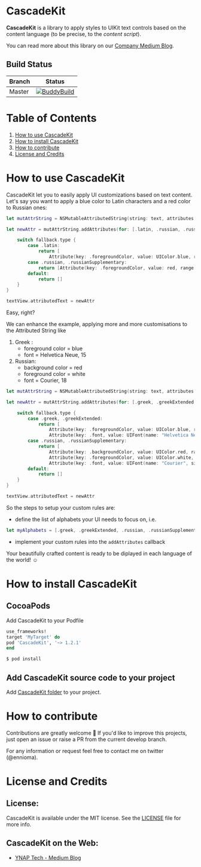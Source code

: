 # CascadeKit
**CascadeKit** is a library to apply styles to UIKit text controls based on the content language (to be precise, to the *content script*).

You can read more about this library on our [Company Medium Blog](https://medium.com/ynap-tech/our-approach-to-empowering-nsattributedstring-f6ecab72b9a9).

## Build Status

| Branch | Status |
| ------------- | ------------- |
| Master | [![BuddyBuild](https://travis-ci.com/YTech/CascadeKit.svg?token=KFPPSquwqxaQf8SA7t7K&branch=master)](https://travis-ci.com/YTech/CascadeKit) |

# Table of Contents
1. [How to use CascadeKit](#how-to-use-cascadekit)
2. [How to install CascadeKit](#how-to-install-cascadekit)
3. [How to contribute](#how-to-contribute)
4. [License and Credits](#license-and-credits)

# How to use CascadeKit

CascadeKit let you to easily apply UI customizations based on text content. Let's say you want to apply a blue color to Latin characters and a red color to Russian ones:

```swift
let mutAttrString = NSMutableAttributedString(string: text, attributes: originalAttributes)

let newAttr = mutAttrString.addAttributes(for: [.latin, .russian, .russianSupplementary], including: [.whiteSpace]) { (fallback) -> [Attribute] in

    switch fallback.type {
        case .latin:
            return [
                Attribute(key: .foregroundColor, value: UIColor.blue, range: fallback.range)]
        case .russian, .russianSupplementary:
            return [Attribute(key: .foregroundColor, value: red, range: fallback.range)]
        default:
            return []
    }
}

textView.attributedText = newAttr

```
Easy, right?


We can enhance the example, applying more and more customisations to the Attributed String like

1. Greek :
    - foreground color = blue
    - font = Helvetica Neue, 15
2. Russian:
    - background color = red
    - foreground color = white
    - font = Courier, 18

```swift
let mutAttrString = NSMutableAttributedString(string: text, attributes: originalAttributes)

let newAttr = mutAttrString.addAttributes(for: [.greek, .greekExtended, .russian, .russianSupplementary], including: [.whiteSpace]) { (fallback) -> [Attribute] in

    switch fallback.type {
        case .greek, .greekExtended:
            return [
                Attribute(key: .foregroundColor, value: UIColor.blue, range: fallback.range),
                Attribute(key: .font, value: UIFont(name: "Helvetica Neue", size: 15), range: fallback.range)]
        case .russian, .russianSupplementary:
            return [
                Attribute(key: .backgroundColor, value: UIColor.red, range: fallback.range),
                Attribute(key: .foregroundColor, value: UIColor.white, range: fallback.range),
                Attribute(key: .font, value: UIFont(name: "Courier", size: 18), range: fallback.range)]
        default:
            return []
    }
}

textView.attributedText = newAttr

```

So the steps to setup your custom rules are:
- define the list of alphabets your UI needs to focus on, i.e.
```swift
let myAlphabets = [.greek, .greekExtended, .russian, .russianSupplementary]
```
- implement your custom rules into the `addAttributes` callback

Your beautifully crafted content is ready to be diplayed in each language of the world! ☺️

# How to install CascadeKit
## CocoaPods
Add CascadeKit to your Podfile

```ruby
use_frameworks!
target 'MyTarget' do
pod 'CascadeKit', '~> 1.2.1'
end
```

```bash
$ pod install
```

## Add CascadeKit source code to your project
Add [CascadeKit folder](https://github.com/YTech/CascadeKit/tree/master/CascadeKit)  to your project.

# How to contribute
Contributions are greatly welcome 🙌  If you'd like to improve this projects, just open an issue or raise a PR from the current develop branch.

For any information or request feel free to contact me on twitter (@ennioma).

# License and Credits
## License:
CascadeKit is available under the MIT license. See the [LICENSE](https://github.com/YTech/CascadeKit/blob/master/LICENSE) file for more info.

## CascadeKit on the Web:
- [YNAP Tech - Medium Blog](https://medium.com/ynap-tech/our-approach-to-empowering-nsattributedstring-f6ecab72b9a9)
